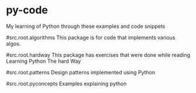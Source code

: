 # py-code
My learning of Python through these examples and code snippets


#src.root.algorithms
This package is for code that implements various algos.

#src.root.hardway
This package has exercises that were done while reading Learning Python The hard Way

#src.root.patterns
Design patterns implemented using Python

#src.root.pyconcepts
Examples explaining python 